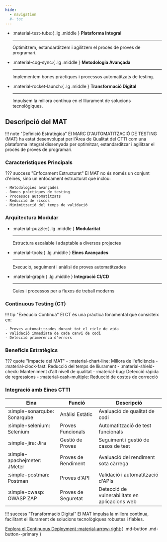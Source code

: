```yaml
---
hide:
  - navigation
  #- toc
---
```

<div class="grid cards" markdown>

-   :material-test-tube:{ .lg .middle } __Plataforma Integral__

    ---

    Optimitzem, estandarditzem i agilitzem el procés de proves de programari.

-   :material-cog-sync:{ .lg .middle } __Metodologia Avançada__

    ---

    Implementem bones pràctiques i processos automatitzats de testing.

-   :material-rocket-launch:{ .lg .middle } __Transformació Digital__

    ---

    Impulsem la millora contínua en el lliurament de solucions tecnològiques.

</div>

## Descripció del MAT

!!! note "Definició Estratègica"
    El MARC D'AUTOMATITZACIÓ DE TESTING (MAT) ha estat desenvolupat per l'Àrea de Qualitat del CTTI com una plataforma integral dissenyada per optimitzar, estandarditzar i agilitzar el procés de proves de programari.

### Característiques Principals

??? success "Enfocament Estructurat"
    El MAT no és només un conjunt d'eines, sinó un enfocament estructurat que inclou:

    - Metodologies avançades
    - Bones pràctiques de testing
    - Processos automatitzats
    - Reducció de riscos
    - Minimització del temps de validació

### Arquitectura Modular

<div class="grid cards" markdown>

-   :material-puzzle:{ .lg .middle } __Modularitat__

    ---

    Estructura escalable i adaptable a diversos projectes

-   :material-tools:{ .lg .middle } __Eines Avançades__

    ---

    Execució, seguiment i anàlisi de proves automatitzades

-   :material-graph:{ .lg .middle } __Integració CI/CD__

    ---

    Guies i processos per a fluxos de treball moderns

</div>

### Continuous Testing (CT)

!!! tip "Execució Contínua"
    El CT és una pràctica fonamental que consisteix en:

    - Proves automatitzades durant tot el cicle de vida
    - Validació immediata de cada canvi de codi
    - Detecció primerenca d'errors

### Beneficis Estratègics

??? quote "Impacte del MAT"
    - :material-chart-line: Millora de l'eficiència
    - :material-clock-fast: Reducció del temps de lliurament
    - :material-shield-check: Manteniment d'alt nivell de qualitat
    - :material-bug: Detecció ràpida de regressions
    - :material-cash-multiple: Reducció de costos de correcció

### Integració amb Eines CTTI

| Eina | Funció | Descripció |
|------|--------|------------|
| :simple-sonarqube: Sonarqube | Anàlisi Estàtic | Avaluació de qualitat de codi |
| :simple-selenium: Selenium | Proves Funcionals | Automatització de test funcionals |
| :simple-jira: Jira | Gestió de Proves | Seguiment i gestió de casos de test |
| :simple-apachejmeter: JMeter | Proves de Rendiment | Avaluació del rendiment sota càrrega |
| :simple-postman: Postman | Proves d'API | Validació i automatització d'APIs |
| :simple-owasp: OWASP ZAP | Proves de Seguretat | Detecció de vulnerabilitats en aplicacions web |

!!! success "Transformació Digital"
    El MAT impulsa la millora contínua, facilitant el lliurament de solucions tecnològiques robustes i fiables.

[Explora el Continuous Deployment :material-arrow-right:](../mat/pipeline.md){ .md-button .md-button--primary }

